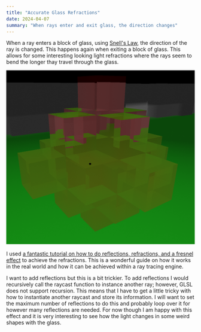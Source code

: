 ```yaml
---
title: "Accurate Glass Refractions"
date: 2024-04-07
summary: "When rays enter and exit glass, the direction changes"
---
```


When a ray enters a block of glass, using [Snell's Law](https://en.wikipedia.org/wiki/Snell%27s_law), the direction of the ray is changed. This happens again when exiting a block of glass. This allows for some interesting looking light refractions where the rays seem to bend the longer thay travel through the glass.

![Glass Diamond](glassDiamond.png)

I used [a fantastic tutorial on how to do reflections, refractions, and a fresnel effect](https://www.scratchapixel.com/lessons/3d-basic-rendering/introduction-to-shading/reflection-refraction-fresnel.html) to achieve the refractions. This is a wonderful guide on how it works in the real world and how it can be achieved within a ray tracing engine.

I want to add reflections but this is a bit trickier. To add reflections I would recursively call the raycast function to instance another ray; however, GLSL does not support recursion. This means that I have to get a little tricky with how to instantiate another raycast and store its information. I will want to set the maximum number of reflections to do this and probably loop over it for however many reflections are needed. For now though I am happy with this effect and it is very interesting to see how the light changes in some weird shapes with the glass.